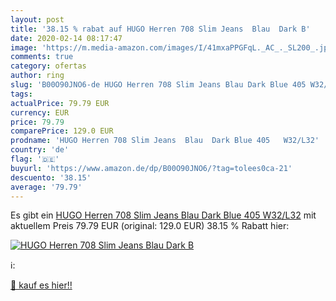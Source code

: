 ```yaml
---
layout: post
title: '38.15 % rabat auf HUGO Herren 708 Slim Jeans  Blau  Dark B'
date: 2020-02-14 08:17:47
image: 'https://m.media-amazon.com/images/I/41mxaPPGFqL._AC_._SL200_.jpg'
comments: true
category: ofertas
author: ring
slug: 'B00O90JNO6-de HUGO Herren 708 Slim Jeans Blau Dark Blue 405 W32/L32'
tags: 
actualPrice: 79.79 EUR
currency: EUR
price: 79.79
comparePrice: 129.0 EUR
prodname: 'HUGO Herren 708 Slim Jeans  Blau  Dark Blue 405   W32/L32'
country: 'de'
flag: '🇩🇪'
buyurl: 'https://www.amazon.de/dp/B00O90JNO6/?tag=tolees0ca-21'
descuento: '38.15'
average: '79.79'
---
```


Es gibt ein [HUGO Herren 708 Slim Jeans  Blau  Dark Blue 405   W32/L32](https://www.amazon.de/dp/B00O90JNO6/?tag=tolees0ca-21) mit aktuellem Preis 79.79 EUR (original: 129.0 EUR) 38.15 % Rabatt hier:

[![HUGO Herren 708 Slim Jeans  Blau  Dark B](https://m.media-amazon.com/images/I/41mxaPPGFqL._AC_._SL200_.jpg)](https://www.amazon.de/dp/B00O90JNO6/?tag=tolees0ca-21)

ℹ️:


[🛒 kauf es hier!!](https://www.amazon.de/dp/B00O90JNO6/?tag=tolees0ca-21)
